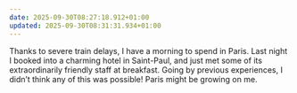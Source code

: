 ```yaml
---
date: 2025-09-30T08:27:18.912+01:00
updated: 2025-09-30T08:31:31.934+01:00
---
```


Thanks to severe train delays, I have a morning to spend in Paris. Last night I booked into a charming hotel in Saint-Paul, and just met some of its extraordinarily friendly staff at breakfast. Going by previous experiences, I didn’t think any of this was possible! Paris might be growing on me.
